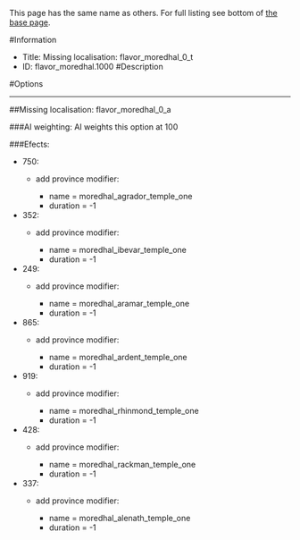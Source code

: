 This page has the same name as others. For full listing see bottom of [the base page](missing_localisation_flavor_moredhal_0_t.md).

#Information
 - Title: Missing localisation: flavor_moredhal_0_t
 - ID: flavor_moredhal.1000
#Description

#Options

___
##Missing localisation: flavor_moredhal_0_a

###AI weighting:
AI weights this option at 100


###Efects:<ul><li>750:</li><ul><li>add province modifier:</li><ul><li>name = moredhal_agrador_temple_one</li><li>duration = -1</li></ul></ul><li>352:</li><ul><li>add province modifier:</li><ul><li>name = moredhal_ibevar_temple_one</li><li>duration = -1</li></ul></ul><li>249:</li><ul><li>add province modifier:</li><ul><li>name = moredhal_aramar_temple_one</li><li>duration = -1</li></ul></ul><li>865:</li><ul><li>add province modifier:</li><ul><li>name = moredhal_ardent_temple_one</li><li>duration = -1</li></ul></ul><li>919:</li><ul><li>add province modifier:</li><ul><li>name = moredhal_rhinmond_temple_one</li><li>duration = -1</li></ul></ul><li>428:</li><ul><li>add province modifier:</li><ul><li>name = moredhal_rackman_temple_one</li><li>duration = -1</li></ul></ul><li>337:</li><ul><li>add province modifier:</li><ul><li>name = moredhal_alenath_temple_one</li><li>duration = -1</li></ul></ul></ul>
